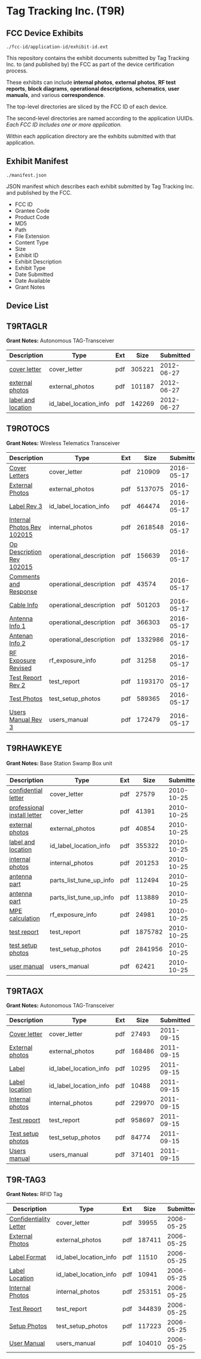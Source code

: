 # Tag Tracking Inc. (T9R)
## FCC Device Exhibits

```
./fcc-id/application-id/exhibit-id.ext
```

This repository contains the exhibit documents submitted by Tag Tracking Inc. to (and published by) the FCC as part of the device certification process.

These exhibits can include **internal photos**, **external photos**, **RF test reports**, **block diagrams**, **operational descriptions**, **schematics**, **user manuals**, and various **correspondence**.

The top-level directories are sliced by the FCC ID of each device.

The second-level directories are named according to the application UUIDs. *Each FCC ID includes one or more application.*

Within each application directory are the exhibits submitted with that application. 

## Exhibit Manifest

```
./manifest.json
```

JSON manifest which describes each exhibit submitted by Tag Tracking Inc. and published by the FCC.

- FCC ID
- Grantee Code
- Product Code
- MD5
- Path
- File Extension
- Content Type
- Size
- Exhibit ID
- Exhibit Description
- Exhibit Type
- Date Submitted
- Date Available
- Grant Notes

## Device List
## T9RTAGLR
**Grant Notes:** Autonomous TAG-Transceiver

| Description | Type | Ext | Size | Submitted | Available |
| ----------- | ---- | --- | ---- | --------- | --------- |
| [cover letter](T9RTAGLR/336158b2499b15d1b9286c9a5d5391ab/1731324.pdf) | cover_letter | pdf | 305221 | 2012-06-27 | 2012-06-27 |
| [external photos](T9RTAGLR/336158b2499b15d1b9286c9a5d5391ab/1731325.pdf) | external_photos | pdf | 101187 | 2012-06-27 | 2012-06-27 |
| [label and location](T9RTAGLR/336158b2499b15d1b9286c9a5d5391ab/1731326.pdf) | id_label_location_info | pdf | 142269 | 2012-06-27 | 2012-06-27 |
## T9ROTOCS
**Grant Notes:** Wireless Telematics Transceiver

| Description | Type | Ext | Size | Submitted | Available |
| ----------- | ---- | --- | ---- | --------- | --------- |
| [Cover Letters](T9ROTOCS/068448de5d08a8c2b607d16467c7809a/2992760.pdf) | cover_letter | pdf | 210909 | 2016-05-17 | 2016-05-17 |
| [External Photos](T9ROTOCS/068448de5d08a8c2b607d16467c7809a/2992754.pdf) | external_photos | pdf | 5137075 | 2016-05-17 | 2016-05-17 |
| [Label Rev 3](T9ROTOCS/068448de5d08a8c2b607d16467c7809a/2992752.pdf) | id_label_location_info | pdf | 464474 | 2016-05-17 | 2016-05-17 |
| [Internal Photos Rev 102015](T9ROTOCS/068448de5d08a8c2b607d16467c7809a/2992753.pdf) | internal_photos | pdf | 2618548 | 2016-05-17 | 2016-05-17 |
| [Op Description Rev 102015](T9ROTOCS/068448de5d08a8c2b607d16467c7809a/2992751.pdf) | operational_description | pdf | 156639 | 2016-05-17 | 2016-05-17 |
| [Comments and Response](T9ROTOCS/068448de5d08a8c2b607d16467c7809a/2992755.pdf) | operational_description | pdf | 43574 | 2016-05-17 | 2016-05-17 |
| [Cable Info](T9ROTOCS/068448de5d08a8c2b607d16467c7809a/2992757.pdf) | operational_description | pdf | 501203 | 2016-05-17 | 2016-05-17 |
| [Antenna Info 1](T9ROTOCS/068448de5d08a8c2b607d16467c7809a/2992758.pdf) | operational_description | pdf | 366303 | 2016-05-17 | 2016-05-17 |
| [Antenan Info 2](T9ROTOCS/068448de5d08a8c2b607d16467c7809a/2992759.pdf) | operational_description | pdf | 1332986 | 2016-05-17 | 2016-05-17 |
| [RF Exposure Revised](T9ROTOCS/068448de5d08a8c2b607d16467c7809a/2992749.pdf) | rf_exposure_info | pdf | 31258 | 2016-05-17 | 2016-05-17 |
| [Test Report Rev 2](T9ROTOCS/068448de5d08a8c2b607d16467c7809a/2992747.pdf) | test_report | pdf | 1193170 | 2016-05-17 | 2016-05-17 |
| [Test Photos](T9ROTOCS/068448de5d08a8c2b607d16467c7809a/2992746.pdf) | test_setup_photos | pdf | 589365 | 2016-05-17 | 2016-05-17 |
| [Users Manual Rev 3](T9ROTOCS/068448de5d08a8c2b607d16467c7809a/2992745.pdf) | users_manual | pdf | 172479 | 2016-05-17 | 2016-05-17 |
## T9RHAWKEYE
**Grant Notes:** Base Station Swamp Box unit

| Description | Type | Ext | Size | Submitted | Available |
| ----------- | ---- | --- | ---- | --------- | --------- |
| [confidential letter](T9RHAWKEYE/d60cc0e26d089a26a12a3e54f1cad28f/1365287.pdf) | cover_letter | pdf | 27579 | 2010-10-25 | 2010-10-27 |
| [professional install letter](T9RHAWKEYE/d60cc0e26d089a26a12a3e54f1cad28f/1365288.pdf) | cover_letter | pdf | 41391 | 2010-10-25 | 2010-10-27 |
| [external photos](T9RHAWKEYE/d60cc0e26d089a26a12a3e54f1cad28f/1365289.pdf) | external_photos | pdf | 40854 | 2010-10-25 | 2010-10-27 |
| [label and location](T9RHAWKEYE/d60cc0e26d089a26a12a3e54f1cad28f/1365290.pdf) | id_label_location_info | pdf | 355322 | 2010-10-25 | 2010-10-27 |
| [internal photos](T9RHAWKEYE/d60cc0e26d089a26a12a3e54f1cad28f/1365291.pdf) | internal_photos | pdf | 201253 | 2010-10-25 | 2010-10-27 |
| [antenna part](T9RHAWKEYE/d60cc0e26d089a26a12a3e54f1cad28f/1365293.pdf) | parts_list_tune_up_info | pdf | 112494 | 2010-10-25 | 2010-10-27 |
| [antenna part](T9RHAWKEYE/d60cc0e26d089a26a12a3e54f1cad28f/3172756.pdf) | parts_list_tune_up_info | pdf | 113889 | 2010-10-25 | 2010-10-27 |
| [MPE calculation](T9RHAWKEYE/d60cc0e26d089a26a12a3e54f1cad28f/1365295.pdf) | rf_exposure_info | pdf | 24981 | 2010-10-25 | 2010-10-27 |
| [test report](T9RHAWKEYE/d60cc0e26d089a26a12a3e54f1cad28f/1365297.pdf) | test_report | pdf | 1875782 | 2010-10-25 | 2010-10-27 |
| [test setup photos](T9RHAWKEYE/d60cc0e26d089a26a12a3e54f1cad28f/1365298.pdf) | test_setup_photos | pdf | 2841956 | 2010-10-25 | 2010-10-27 |
| [user manual](T9RHAWKEYE/d60cc0e26d089a26a12a3e54f1cad28f/1365299.pdf) | users_manual | pdf | 62421 | 2010-10-25 | 2010-10-27 |
## T9RTAGX
**Grant Notes:** Autonomous TAG-Transceiver

| Description | Type | Ext | Size | Submitted | Available |
| ----------- | ---- | --- | ---- | --------- | --------- |
| [Cover letter](T9RTAGX/ccf8d62e50348b2cab078cf4473fe72a/1541986.pdf) | cover_letter | pdf | 27493 | 2011-09-15 | 2011-09-15 |
| [External photos](T9RTAGX/ccf8d62e50348b2cab078cf4473fe72a/1541987.pdf) | external_photos | pdf | 168486 | 2011-09-15 | 2011-09-15 |
| [Label](T9RTAGX/ccf8d62e50348b2cab078cf4473fe72a/1541988.pdf) | id_label_location_info | pdf | 10295 | 2011-09-15 | 2011-09-15 |
| [Label location](T9RTAGX/ccf8d62e50348b2cab078cf4473fe72a/1541989.pdf) | id_label_location_info | pdf | 10488 | 2011-09-15 | 2011-09-15 |
| [Internal photos](T9RTAGX/ccf8d62e50348b2cab078cf4473fe72a/1541990.pdf) | internal_photos | pdf | 229970 | 2011-09-15 | 2011-09-15 |
| [Test report](T9RTAGX/ccf8d62e50348b2cab078cf4473fe72a/1541994.pdf) | test_report | pdf | 958697 | 2011-09-15 | 2011-09-15 |
| [Test setup photos](T9RTAGX/ccf8d62e50348b2cab078cf4473fe72a/1541995.pdf) | test_setup_photos | pdf | 84774 | 2011-09-15 | 2011-09-15 |
| [Users manual](T9RTAGX/ccf8d62e50348b2cab078cf4473fe72a/1541996.pdf) | users_manual | pdf | 371401 | 2011-09-15 | 2011-09-15 |
## T9R-TAG3
**Grant Notes:** RFID Tag

| Description | Type | Ext | Size | Submitted | Available |
| ----------- | ---- | --- | ---- | --------- | --------- |
| [Confidentiality Letter](T9R-TAG3/f385df65c45ae588c4df0e84e90c8a3c/661990.pdf) | cover_letter | pdf | 39955 | 2006-05-25 | 2006-05-25 |
| [External Photos](T9R-TAG3/f385df65c45ae588c4df0e84e90c8a3c/661987.pdf) | external_photos | pdf | 187411 | 2006-05-25 | 2006-05-25 |
| [Label Format](T9R-TAG3/f385df65c45ae588c4df0e84e90c8a3c/661985.pdf) | id_label_location_info | pdf | 11510 | 2006-05-25 | 2006-05-25 |
| [Label Location](T9R-TAG3/f385df65c45ae588c4df0e84e90c8a3c/661986.pdf) | id_label_location_info | pdf | 10941 | 2006-05-25 | 2006-05-25 |
| [Internal Photos](T9R-TAG3/f385df65c45ae588c4df0e84e90c8a3c/661984.pdf) | internal_photos | pdf | 253151 | 2006-05-25 | 2006-05-25 |
| [Test Report](T9R-TAG3/f385df65c45ae588c4df0e84e90c8a3c/661981.pdf) | test_report | pdf | 344839 | 2006-05-25 | 2006-05-25 |
| [Setup Photos](T9R-TAG3/f385df65c45ae588c4df0e84e90c8a3c/661980.pdf) | test_setup_photos | pdf | 117223 | 2006-05-25 | 2006-05-25 |
| [User Manual](T9R-TAG3/f385df65c45ae588c4df0e84e90c8a3c/661979.pdf) | users_manual | pdf | 104010 | 2006-05-25 | 2006-05-25 |
